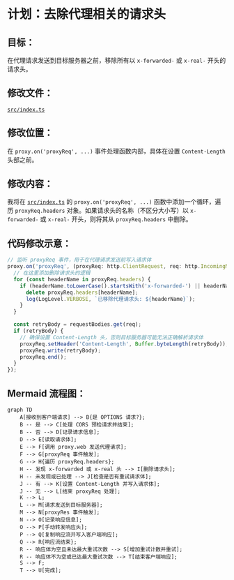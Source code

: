 # 计划：去除代理相关的请求头

## 目标：
在代理请求发送到目标服务器之前，移除所有以 `x-forwarded-` 或 `x-real-` 开头的请求头。

## 修改文件：
[`src/index.ts`](src/index.ts)

## 修改位置：
在 `proxy.on('proxyReq', ...)` 事件处理函数内部，具体在设置 `Content-Length` 头部之前。

## 修改内容：
我将在 [`src/index.ts`](src/index.ts) 的 `proxy.on('proxyReq', ...)` 函数中添加一个循环，遍历 `proxyReq.headers` 对象。如果请求头的名称（不区分大小写）以 `x-forwarded-` 或 `x-real-` 开头，则将其从 `proxyReq.headers` 中删除。

## 代码修改示意：

```typescript
// 监听 proxyReq 事件，用于在代理请求发送前写入请求体
proxy.on('proxyReq', (proxyReq: http.ClientRequest, req: http.IncomingMessage, res: http.ServerResponse, options: httpProxy.ServerOptions) => {
  // 在这里添加删除请求头的逻辑
  for (const headerName in proxyReq.headers) {
    if (headerName.toLowerCase().startsWith('x-forwarded-') || headerName.toLowerCase().startsWith('x-real-')) {
      delete proxyReq.headers[headerName];
      log(LogLevel.VERBOSE, `已移除代理请求头: ${headerName}`);
    }
  }

  const retryBody = requestBodies.get(req);
  if (retryBody) {
    // 确保设置 Content-Length 头，否则目标服务器可能无法正确解析请求体
    proxyReq.setHeader('Content-Length', Buffer.byteLength(retryBody));
    proxyReq.write(retryBody);
    proxyReq.end();
  }
});
```

## Mermaid 流程图：

```mermaid
graph TD
    A[接收到客户端请求] --> B{是 OPTIONS 请求?};
    B -- 是 --> C[处理 CORS 预检请求并结束];
    B -- 否 --> D[记录请求信息];
    D --> E[读取请求体];
    E --> F[调用 proxy.web 发送代理请求];
    F --> G[proxyReq 事件触发];
    G --> H{遍历 proxyReq.headers};
    H -- 发现 x-forwarded 或 x-real 头 --> I[删除请求头];
    H -- 未发现或已处理 --> J[检查是否有重试请求体];
    J -- 有 --> K[设置 Content-Length 并写入请求体];
    J -- 无 --> L[结束 proxyReq 处理];
    K --> L;
    L --> M[请求发送到目标服务器];
    M --> N[proxyRes 事件触发];
    N --> O[记录响应信息];
    O --> P[手动转发响应头];
    P --> Q[复制响应流并写入客户端响应];
    Q --> R{响应流结束};
    R -- 响应体为空且未达最大重试次数 --> S[增加重试计数并重试];
    R -- 响应体不为空或已达最大重试次数 --> T[结束客户端响应];
    S --> F;
    T --> U[完成];
